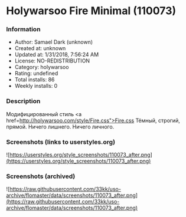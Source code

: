 # Holywarsoo Fire Minimal (110073)

### Information
- Author: Samael Dark (unknown)
- Created at: unknown
- Updated at: 1/31/2018, 7:56:24 AM
- License: NO-REDISTRIBUTION
- Category: holywarsoo
- Rating: undefined
- Total installs: 86
- Weekly installs: 0


### Description
Модифицированный стиль <a href=http://holywarsoo.com/style/Fire.css">Fire.css</a>
Тёмный, строгий, прямой.
Ничего лишнего. Ничего личного.


### Screenshots (links to userstyles.org)
![https://userstyles.org/style_screenshots/110073_after.png](https://userstyles.org/style_screenshots/110073_after.png)


### Screenshots (archived)
![https://raw.githubusercontent.com/33kk/uso-archive/flomaster/data/screenshots/110073_after.png](https://raw.githubusercontent.com/33kk/uso-archive/flomaster/data/screenshots/110073_after.png)
